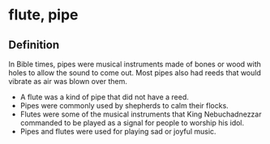 # flute, pipe

## Definition

In Bible times, pipes were musical instruments made of bones or wood with holes to allow the sound to come out. Most pipes also had reeds that would vibrate as air was blown over them.

* A flute was a kind of pipe that did not have a reed.
* Pipes were commonly used by shepherds to calm their flocks.
* Flutes were some of the musical instruments that King Nebuchadnezzar commanded to be played as a signal for people to worship his idol.
* Pipes and flutes were used for playing sad or joyful music.